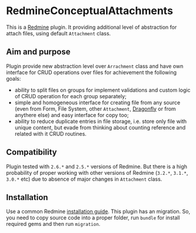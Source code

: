 # RedmineConceptualAttachments

This is a [Redmine](https://www.redmine.org/) plugin. It providing additional level of abstraction for attach files, using default `Attachment` class.

## Aim and purpose

Plugin provide new abstraction level over `Arrachment` class and have own interface for CRUD operations over files for achievement the following goals:
* ability to split files on groups for implement validations and custom logic of CRUD operation for each group separately;
* simple and homogeneous interface for creating file from any source (even from Form, File System, other `Attachment`, [Dragonfly](https://github.com/markevans/dragonfly) or from anythere else) and easy interface for copy too;
* ability to reduce duplicate entries in file storage, i.e. store only file with unique content, but evade from thinking about counting reference and related with it CRUD routines.

## Compatibility

Plugin tested with `2.6.*` and `2.5.*` versions of Redmine. But there is a high probability of proper working with other versions of Redmine (`3.2.*`, `3.1.*`, `3.0.*` etc) due to absence of major changes in `Attachment` class.

## Installation

Use a common Redmine [installation guide](http://www.redmine.org/projects/redmine/wiki/Plugins). This plugin has an migration. So, you need to copy source code into a proper folder, run `bundle` for install required gems and then run `migration`.

